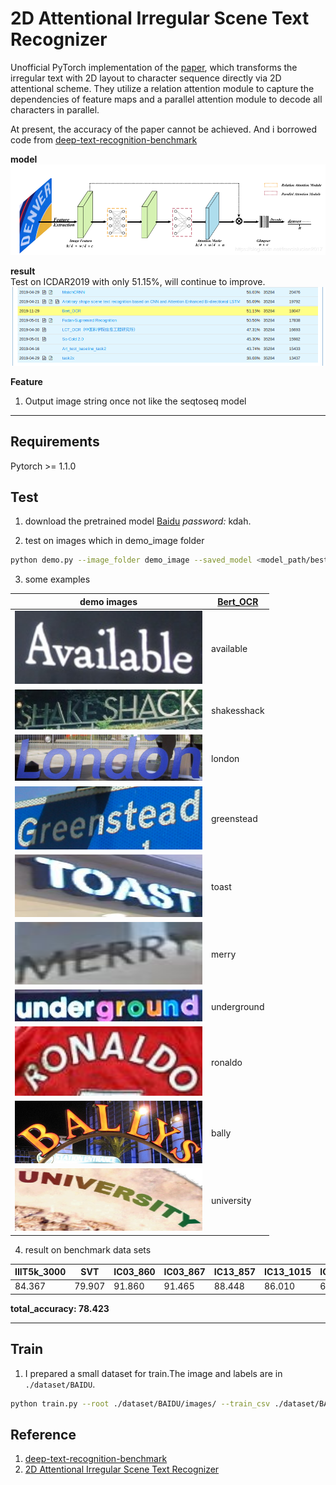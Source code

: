 # 2D Attentional Irregular Scene Text Recognizer

Unofficial PyTorch implementation of the [paper](https://arxiv.org/pdf/1906.05708.pdf), which transforms the irregular text with 2D layout to character sequence directly via 2D attentional scheme. They utilize a relation attention module to capture the dependencies of feature maps
and a parallel attention module to decode all characters in
parallel.

At present, the accuracy of the paper cannot be achieved. And i borrowed code from [deep-text-recognition-benchmark](https://github.com/clovaai/deep-text-recognition-benchmark)

**model**
<img src='./demo_image/model.png'> 

**result**  
Test on ICDAR2019 with only 51.15%, will continue to improve.
<img src='./demo_image/result.png'>

**Feature**
1. Output image string once not like the seqtoseq model

---
## Requirements
Pytorch >= 1.1.0


## Test
1. download the pretrained model [Baidu](https://pan.baidu.com/s/1W1Uhw06kULzpVSl4lAP9zQ) *password:* kdah.

2. test on images which in demo_image folder
```bash
python demo.py --image_folder demo_image --saved_model <model_path/best_accuracy.pth>
```

3. some examples  

| demo images | [Bert_OCR](https://pan.baidu.com/s/1W1Uhw06kULzpVSl4lAP9zQ)  |   
| ---         |     ---      |
| <img src="./demo_image/demo_1.png" width="300">    |   available   |    
| <img src="./demo_image/demo_2.jpg" width="300">      |    shakesshack    |     
| <img src="./demo_image/demo_3.png" width="300">  |   london   |  
| <img src="./demo_image/demo_4.png" width="300">      |    greenstead    | 
| <img src="./demo_image/demo_5.png" width="300" height="100">    |   toast   |  
| <img src="./demo_image/demo_6.png" width="300" height="100">      |    merry    |  
| <img src="./demo_image/demo_7.png" width="300">    |   underground   |   
| <img src="./demo_image/demo_8.jpg" width="300">      |    ronaldo    |   
| <img src="./demo_image/demo_9.jpg" width="300" height="100">    |   bally   |  
| <img src="./demo_image/demo_10.jpg" width="300" height="100">      |    university    |   
4. result on benchmark data sets  

| IIIT5k_3000 | SVT   | IC03_860 | IC03_867 | IC13_857 | IC13_1015 | IC15_1811 | IC15_2077 | SVTP  | CUTE80 |  
| ----------- | ------| ---------| ---------| ---------| --------- | ----------| --------- | ----  | ------ |  
| 84.367      | 79.907| 91.860   | 91.465   | 88.448   | 86.010    | 65.654    | 63.215    | 68.527|81.185  |

**total_accuracy: 78.423**

---

## Train
1. I prepared a small dataset for train.The image and labels are in `./dataset/BAIDU`.
```bash
python train.py --root ./dataset/BAIDU/images/ --train_csv ./dataset/BAIDU/small_train.txt --val_csv ./dataset/BAIDU/small_train.txt
```

## Reference
1. [deep-text-recognition-benchmark](https://github.com/clovaai/deep-text-recognition-benchmark)
2. [2D Attentional Irregular Scene Text Recognizer](https://arxiv.org/pdf/1906.05708.pdf)
